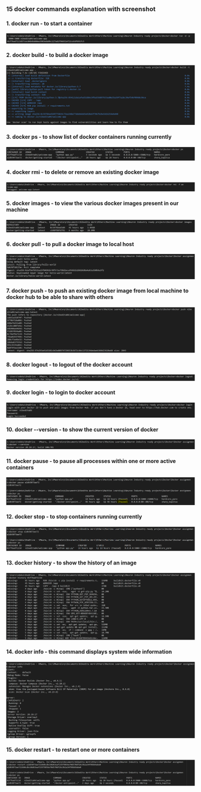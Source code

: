 ### 15 docker commands explanation with screenshot

#### 1. docker run - to start a container
![](2022-10-10-09-23-37.png)


#### 2. docker build - to build a docker image
![](2022-10-10-09-24-31.png)

#### 3. docker ps - to show list of docker containers running currently
![](2022-10-10-09-25-04.png)

#### 4. docker rmi - to  delete or remove an existing docker image
![](2022-10-10-09-25-55.png)

#### 5. docker images - to view the various docker images present in our machine
![](2022-10-10-09-26-46.png)

#### 6. docker pull - to pull a docker image to local host
![](2022-10-10-09-37-45.png)

#### 7. docker push - to push an existing docker image from local machine to docker hub to be able to share with others
![](2022-10-10-09-27-39.png)

#### 8. docker logout - to logout of the docker account
![](2022-10-10-09-28-37.png)

#### 9. docker login - to login to docker account
![](2022-10-10-09-29-04.png)

#### 10. docker --version - to show the current version of docker
![](2022-10-10-09-29-49.png)

#### 11. docker pause - to pause all processes within one or more active containers
![](2022-10-10-09-32-10.png)

#### 12. docker stop - to stop containers running currently
![](2022-10-10-09-32-54.png)

#### 13.  docker history - to show the history of an image
![](2022-10-10-09-34-26.png)

#### 14.  docker info - this command displays system wide information
![](2022-10-10-09-35-18.png)

#### 15. docker restart - to restart one or more containers 
![](2022-10-10-11-45-06.png)